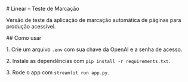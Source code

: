 \# Linear – Teste de Marcação



Versão de teste da aplicação de marcação automática de páginas para produção acessível.



\## Como usar



1\. Crie um arquivo `.env` com sua chave da OpenAI e a senha de acesso.

2\. Instale as dependências com `pip install -r requirements.txt`.

3\. Rode o app com `streamlit run app.py`.



